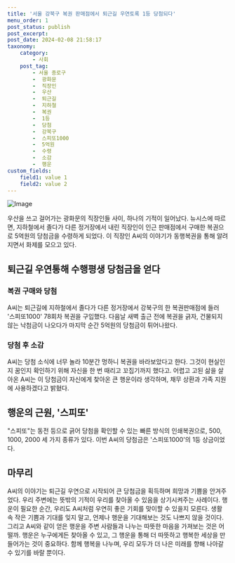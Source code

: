 ```yaml
---
title: '서울 강북구 복권 판매점에서 퇴근길 우연토록 1등 당첨되다'
menu_order: 1
post_status: publish
post_excerpt: 
post_date: 2024-02-08 21:58:17
taxonomy:
    category:
        - 사회
    post_tag:
        - 서울 종로구
        -  광화문
        -  직장인
        -  우산
        -  퇴근길
        -  지하철
        -  복권
        -  1등
        -  당첨
        -  강북구
        -  스피또1000
        -  5억원
        -  수령
        -  소감
        -  행운
custom_fields:
    field1: value 1
    field2: value 2
---
```


![Image](https://imgnews.pstatic.net/image/023/2024/02/08/0003815817_001_20240208183501045.jpg?type=w647)

우산을 쓰고 걸어가는 광화문의 직장인들 사이, 하나의 기적이 일어났다. 뉴시스에 따르면, 지하철에서 졸다가 다른 정거장에서 내린 직장인이 인근 판매점에서 구매한 복권으로 5억원의 당첨금을 수령하게 되었다. 이 직장인 A씨의 이야기가 동행복권을 통해 알려지면서 화제를 모으고 있다.
## 퇴근길 우연통해 수행평생 당첨금을 얻다
### 복권 구매와 당첨
A씨는 퇴근길에 지하철에서 졸다가 다른 정거장에서 강북구의 한 복권판매점에 들러 '스피또1000' 78회차 복권을 구입했다. 다음날 새벽 출근 전에 복권을 긁자, 건물되지 않는 낙첨금이 나오다가 마지막 순간 5억원의 당첨금이 튀어나왔다.
### 당첨 후 소감
A씨는 당첨 소식에 너무 놀라 10분간 멍하니 복권을 바라보았다고 한다. 그것이 현실인지 꿈인지 확인하기 위해 자신을 한 번 때리고 꼬집기까지 했다고. 어렵고 고된 삶을 살아온 A씨는 이 당첨금이 자신에게 찾아온 큰 행운이라 생각하며, 채무 상환과 가족 지원에 사용하겠다고 밝혔다.
## 행운의 근원, '스피또'
"스피또"는 동전 등으로 긁어 당첨을 확인할 수 있는 빠른 방식의 인쇄복권으로, 500, 1000, 2000 세 가지 종류가 있다. 이번 A씨의 당첨금은 '스피또1000'의 1등 상금이었다.
## 마무리
A씨의 이야기는 퇴근길 우연으로 시작되어 큰 당첨금을 획득하며 희망과 기쁨을 안겨주었다. 우리 주변에는 뜻밖의 기적이 우리를 찾아올 수 있음을 상기시켜주는 사례이다. 행운이 필요한 순간, 우리도 A씨처럼 우연히 좋은 기회를 맞이할 수 있을지 모른다. 생활 속 작은 기쁨과 기대를 잊지 말고, 언제나 행운을 기대해보는 것도 나쁘지 않을 것이다. 그리고 A씨와 같이 얻은 행운을 주변 사람들과 나누는 따뜻한 마음을 가져보는 것은 어떨까. 행운은 누구에게든 찾아올 수 있고, 그 행운을 통해 더 따뜻하고 행복한 세상을 만들어가는 것이 중요하다. 함께 행복을 나누며, 우리 모두가 더 나은 미래를 향해 나아갈 수 있기를 바랄 뿐이다.
